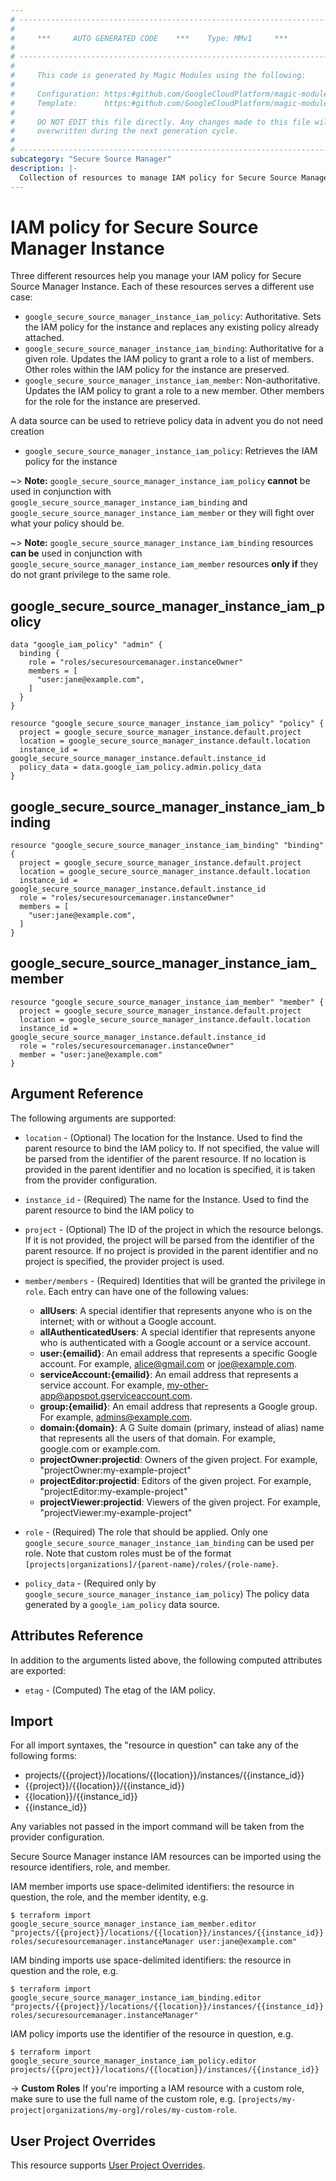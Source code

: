 ```yaml
---
# ----------------------------------------------------------------------------
#
#     ***     AUTO GENERATED CODE    ***    Type: MMv1     ***
#
# ----------------------------------------------------------------------------
#
#     This code is generated by Magic Modules using the following:
#
#     Configuration: https:#github.com/GoogleCloudPlatform/magic-modules/tree/main/mmv1/products/securesourcemanager/Instance.yaml
#     Template:      https:#github.com/GoogleCloudPlatform/magic-modules/tree/main/mmv1/templates/terraform/resource_iam.html.markdown.tmpl
#
#     DO NOT EDIT this file directly. Any changes made to this file will be
#     overwritten during the next generation cycle.
#
# ----------------------------------------------------------------------------
subcategory: "Secure Source Manager"
description: |-
  Collection of resources to manage IAM policy for Secure Source Manager Instance
---
```


# IAM policy for Secure Source Manager Instance
Three different resources help you manage your IAM policy for Secure Source Manager Instance. Each of these resources serves a different use case:

* `google_secure_source_manager_instance_iam_policy`: Authoritative. Sets the IAM policy for the instance and replaces any existing policy already attached.
* `google_secure_source_manager_instance_iam_binding`: Authoritative for a given role. Updates the IAM policy to grant a role to a list of members. Other roles within the IAM policy for the instance are preserved.
* `google_secure_source_manager_instance_iam_member`: Non-authoritative. Updates the IAM policy to grant a role to a new member. Other members for the role for the instance are preserved.

A data source can be used to retrieve policy data in advent you do not need creation

* `google_secure_source_manager_instance_iam_policy`: Retrieves the IAM policy for the instance

~> **Note:** `google_secure_source_manager_instance_iam_policy` **cannot** be used in conjunction with `google_secure_source_manager_instance_iam_binding` and `google_secure_source_manager_instance_iam_member` or they will fight over what your policy should be.

~> **Note:** `google_secure_source_manager_instance_iam_binding` resources **can be** used in conjunction with `google_secure_source_manager_instance_iam_member` resources **only if** they do not grant privilege to the same role.



## google_secure_source_manager_instance_iam_policy

```hcl
data "google_iam_policy" "admin" {
  binding {
    role = "roles/securesourcemanager.instanceOwner"
    members = [
      "user:jane@example.com",
    ]
  }
}

resource "google_secure_source_manager_instance_iam_policy" "policy" {
  project = google_secure_source_manager_instance.default.project
  location = google_secure_source_manager_instance.default.location
  instance_id = google_secure_source_manager_instance.default.instance_id
  policy_data = data.google_iam_policy.admin.policy_data
}
```

## google_secure_source_manager_instance_iam_binding

```hcl
resource "google_secure_source_manager_instance_iam_binding" "binding" {
  project = google_secure_source_manager_instance.default.project
  location = google_secure_source_manager_instance.default.location
  instance_id = google_secure_source_manager_instance.default.instance_id
  role = "roles/securesourcemanager.instanceOwner"
  members = [
    "user:jane@example.com",
  ]
}
```

## google_secure_source_manager_instance_iam_member

```hcl
resource "google_secure_source_manager_instance_iam_member" "member" {
  project = google_secure_source_manager_instance.default.project
  location = google_secure_source_manager_instance.default.location
  instance_id = google_secure_source_manager_instance.default.instance_id
  role = "roles/securesourcemanager.instanceOwner"
  member = "user:jane@example.com"
}
```


## Argument Reference

The following arguments are supported:

* `location` - (Optional) The location for the Instance.
 Used to find the parent resource to bind the IAM policy to. If not specified,
  the value will be parsed from the identifier of the parent resource. If no location is provided in the parent identifier and no
  location is specified, it is taken from the provider configuration.
* `instance_id` - (Required) The name for the Instance.
 Used to find the parent resource to bind the IAM policy to

* `project` - (Optional) The ID of the project in which the resource belongs.
    If it is not provided, the project will be parsed from the identifier of the parent resource. If no project is provided in the parent identifier and no project is specified, the provider project is used.

* `member/members` - (Required) Identities that will be granted the privilege in `role`.
  Each entry can have one of the following values:
  * **allUsers**: A special identifier that represents anyone who is on the internet; with or without a Google account.
  * **allAuthenticatedUsers**: A special identifier that represents anyone who is authenticated with a Google account or a service account.
  * **user:{emailid}**: An email address that represents a specific Google account. For example, alice@gmail.com or joe@example.com.
  * **serviceAccount:{emailid}**: An email address that represents a service account. For example, my-other-app@appspot.gserviceaccount.com.
  * **group:{emailid}**: An email address that represents a Google group. For example, admins@example.com.
  * **domain:{domain}**: A G Suite domain (primary, instead of alias) name that represents all the users of that domain. For example, google.com or example.com.
  * **projectOwner:projectid**: Owners of the given project. For example, "projectOwner:my-example-project"
  * **projectEditor:projectid**: Editors of the given project. For example, "projectEditor:my-example-project"
  * **projectViewer:projectid**: Viewers of the given project. For example, "projectViewer:my-example-project"

* `role` - (Required) The role that should be applied. Only one
    `google_secure_source_manager_instance_iam_binding` can be used per role. Note that custom roles must be of the format
    `[projects|organizations]/{parent-name}/roles/{role-name}`.

* `policy_data` - (Required only by `google_secure_source_manager_instance_iam_policy`) The policy data generated by
  a `google_iam_policy` data source.

## Attributes Reference

In addition to the arguments listed above, the following computed attributes are
exported:

* `etag` - (Computed) The etag of the IAM policy.

## Import

For all import syntaxes, the "resource in question" can take any of the following forms:

* projects/{{project}}/locations/{{location}}/instances/{{instance_id}}
* {{project}}/{{location}}/{{instance_id}}
* {{location}}/{{instance_id}}
* {{instance_id}}

Any variables not passed in the import command will be taken from the provider configuration.

Secure Source Manager instance IAM resources can be imported using the resource identifiers, role, and member.

IAM member imports use space-delimited identifiers: the resource in question, the role, and the member identity, e.g.
```
$ terraform import google_secure_source_manager_instance_iam_member.editor "projects/{{project}}/locations/{{location}}/instances/{{instance_id}} roles/securesourcemanager.instanceManager user:jane@example.com"
```

IAM binding imports use space-delimited identifiers: the resource in question and the role, e.g.
```
$ terraform import google_secure_source_manager_instance_iam_binding.editor "projects/{{project}}/locations/{{location}}/instances/{{instance_id}} roles/securesourcemanager.instanceManager"
```

IAM policy imports use the identifier of the resource in question, e.g.
```
$ terraform import google_secure_source_manager_instance_iam_policy.editor projects/{{project}}/locations/{{location}}/instances/{{instance_id}}
```

-> **Custom Roles** If you're importing a IAM resource with a custom role, make sure to use the
 full name of the custom role, e.g. `[projects/my-project|organizations/my-org]/roles/my-custom-role`.

## User Project Overrides

This resource supports [User Project Overrides](https://registry.terraform.io/providers/hashicorp/google/latest/docs/guides/provider_reference#user_project_override).

